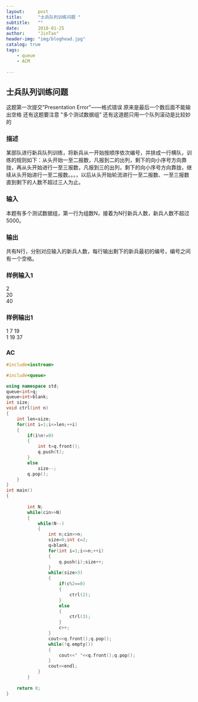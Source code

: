 ```yaml
---
layout:     post
title:      "士兵队列训练问题 "
subtitle:   ""
date:       2018-01-25
author:     "JinTao"
header-img: "img/bloghead.jpg"
catalog: true
tags:
    - queue
    - ACM
    
---
```


## 士兵队列训练问题 
这题第一次提交"Presentation Error"——格式错误
原来是最后一个数后面不能输出空格
还有这题要注意 "多个测试数据组"
还有这道题只用一个队列滚动是比较妙的

### 描述
某部队进行新兵队列训练，将新兵从一开始按顺序依次编号，并排成一行横队，训练的规则如下：从头开始一至二报数，凡报到二的出列，剩下的向小序号方向靠拢，再从头开始进行一至三报数，凡报到三的出列，剩下的向小序号方向靠拢，继续从头开始进行一至二报数。。。，以后从头开始轮流进行一至二报数、一至三报数直到剩下的人数不超过三人为止。 

### 输入
本题有多个测试数据组，第一行为组数N，接着为N行新兵人数，新兵人数不超过5000。

### 输出
共有N行，分别对应输入的新兵人数，每行输出剩下的新兵最初的编号，编号之间有一个空格。
### 样例输入1 
2<br>
20<br>
40

### 样例输出1 
1 7 19<br>
1 19 37

### AC
``` cpp
#include<iostream>

#include<queue>

using namespace std;
queue<int>q;
queue<int>blank;
int size;
void ctrl(int n)
{
	int len=size;
	for(int i=1;i<=len;++i)
	{
		if(i%n!=0)
		{
			int t=q.front();
			q.push(t);
		}
		else
			size--;
		q.pop();
	}
}
int main()
{
	
		int N;
		while(cin>>N)
		{
			while(N--)
			{
				int n;cin>>n;
				size=0;int c=2;
				q=blank;
				for(int i=1;i<=n;++i)
				{
					q.push(i);size++;
				}
				while(size>3)
				{
					if(c%2==0)
					{
						ctrl(2);
					}
					else
					{
						ctrl(3);
					}
					c++;
				}
				cout<<q.front();q.pop();
				while(!q.empty())
				{
					cout<<" "<<q.front();q.pop();
				}
				cout<<endl;
			}
		}
	
	return 0;
}
```



